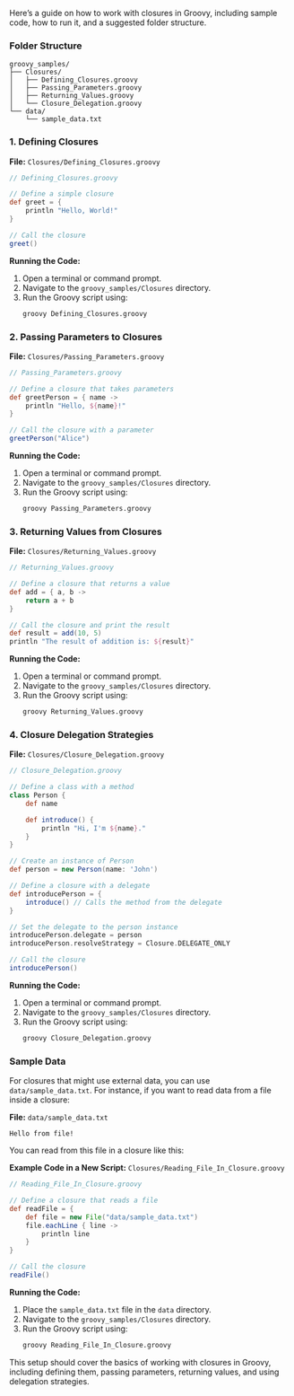 Here’s a guide on how to work with closures in Groovy, including sample code, how to run it, and a suggested folder structure.

### Folder Structure

```
groovy_samples/
├── Closures/
│   ├── Defining_Closures.groovy
│   ├── Passing_Parameters.groovy
│   ├── Returning_Values.groovy
│   └── Closure_Delegation.groovy
└── data/
    └── sample_data.txt
```

### 1. Defining Closures

**File:** `Closures/Defining_Closures.groovy`

```groovy
// Defining_Closures.groovy

// Define a simple closure
def greet = {
    println "Hello, World!"
}

// Call the closure
greet()
```

**Running the Code:**

1. Open a terminal or command prompt.
2. Navigate to the `groovy_samples/Closures` directory.
3. Run the Groovy script using:
   ```sh
   groovy Defining_Closures.groovy
   ```

### 2. Passing Parameters to Closures

**File:** `Closures/Passing_Parameters.groovy`

```groovy
// Passing_Parameters.groovy

// Define a closure that takes parameters
def greetPerson = { name ->
    println "Hello, ${name}!"
}

// Call the closure with a parameter
greetPerson("Alice")
```

**Running the Code:**

1. Open a terminal or command prompt.
2. Navigate to the `groovy_samples/Closures` directory.
3. Run the Groovy script using:
   ```sh
   groovy Passing_Parameters.groovy
   ```

### 3. Returning Values from Closures

**File:** `Closures/Returning_Values.groovy`

```groovy
// Returning_Values.groovy

// Define a closure that returns a value
def add = { a, b ->
    return a + b
}

// Call the closure and print the result
def result = add(10, 5)
println "The result of addition is: ${result}"
```

**Running the Code:**

1. Open a terminal or command prompt.
2. Navigate to the `groovy_samples/Closures` directory.
3. Run the Groovy script using:
   ```sh
   groovy Returning_Values.groovy
   ```

### 4. Closure Delegation Strategies

**File:** `Closures/Closure_Delegation.groovy`

```groovy
// Closure_Delegation.groovy

// Define a class with a method
class Person {
    def name

    def introduce() {
        println "Hi, I'm ${name}."
    }
}

// Create an instance of Person
def person = new Person(name: 'John')

// Define a closure with a delegate
def introducePerson = {
    introduce() // Calls the method from the delegate
}

// Set the delegate to the person instance
introducePerson.delegate = person
introducePerson.resolveStrategy = Closure.DELEGATE_ONLY

// Call the closure
introducePerson()
```

**Running the Code:**

1. Open a terminal or command prompt.
2. Navigate to the `groovy_samples/Closures` directory.
3. Run the Groovy script using:
   ```sh
   groovy Closure_Delegation.groovy
   ```

### Sample Data

For closures that might use external data, you can use `data/sample_data.txt`. 
For instance, if you want to read data from a file inside a closure:

**File:** `data/sample_data.txt`

```
Hello from file!
```

You can read from this file in a closure like this:

**Example Code in a New Script:** `Closures/Reading_File_In_Closure.groovy`

```groovy
// Reading_File_In_Closure.groovy

// Define a closure that reads a file
def readFile = {
    def file = new File("data/sample_data.txt")
    file.eachLine { line ->
        println line
    }
}

// Call the closure
readFile()
```

**Running the Code:**

1. Place the `sample_data.txt` file in the `data` directory.
2. Navigate to the `groovy_samples/Closures` directory.
3. Run the Groovy script using:
   ```sh
   groovy Reading_File_In_Closure.groovy
   ```

This setup should cover the basics of working with closures in Groovy, including defining them, passing parameters, 
returning values, and using delegation strategies.

